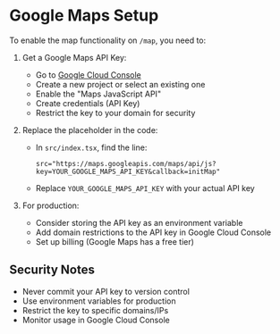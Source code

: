 # Google Maps Setup

To enable the map functionality on `/map`, you need to:

1. Get a Google Maps API Key:
   - Go to [Google Cloud Console](https://console.cloud.google.com/)
   - Create a new project or select an existing one
   - Enable the "Maps JavaScript API"
   - Create credentials (API Key)
   - Restrict the key to your domain for security

2. Replace the placeholder in the code:
   - In `src/index.tsx`, find the line:
     ```
     src="https://maps.googleapis.com/maps/api/js?key=YOUR_GOOGLE_MAPS_API_KEY&callback=initMap"
     ```
   - Replace `YOUR_GOOGLE_MAPS_API_KEY` with your actual API key

3. For production:
   - Consider storing the API key as an environment variable
   - Add domain restrictions to the API key in Google Cloud Console
   - Set up billing (Google Maps has a free tier)

## Security Notes

- Never commit your API key to version control
- Use environment variables for production
- Restrict the key to specific domains/IPs
- Monitor usage in Google Cloud Console